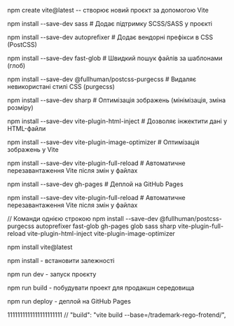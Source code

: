 npm create vite@latest -- створює новий проєкт за допомогою Vite

npm install --save-dev sass # Додає підтримку SCSS/SASS у проєкті

npm install --save-dev autoprefixer # Додає вендорні префікси в CSS (PostCSS)

npm install --save-dev fast-glob # Швидкий пошук файлів за шаблонами (глоб)

npm install --save-dev @fullhuman/postcss-purgecss # Видаляє невикористані стилі
CSS (purgecss)

npm install --save-dev sharp # Оптимізація зображень (мінімізація, зміна
розміру)

npm install --save-dev vite-plugin-html-inject # Дозволяє інжектити дані у
HTML-файли

npm install --save-dev vite-plugin-image-optimizer # Оптимізація зображень у
Vite

npm install --save-dev vite-plugin-full-reload # Автоматичне перезавантаження
Vite після змін у файлах

npm install --save-dev gh-pages # Деплой на GitHub Pages

npm install --save-dev vite-plugin-full-reload # Автоматичне перезавантаження
Vite після змін у файлах

// Команди однією строкою npm install --save-dev @fullhuman/postcss-purgecss
autoprefixer fast-glob gh-pages glob sass sharp vite-plugin-full-reload
vite-plugin-html-inject vite-plugin-image-optimizer

npm install vite@latest

npm install - встановити залежності

npm run dev - запуск проєкту

npm run build - побудувати проект для продакшн середовища

npm run deploy - деплой на GitHub Pages

1111111111111111111111 // "build": "vite build --base=/trademark-rego-frotend/",
